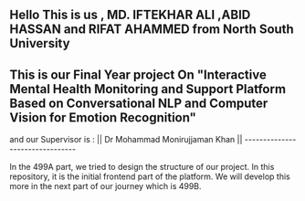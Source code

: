 Hello
This is us , MD. IFTEKHAR ALI ,ABID HASSAN and RIFAT AHAMMED from North South University
-----------------------------------------------------------------------------------------------------
This is our Final Year project On "Interactive Mental Health Monitoring and Support Platform Based on Conversational NLP and Computer Vision for Emotion Recognition" 
-----------------------------------------------------------------------------------------------------
and our Supervisor is : || Dr Mohammad Monirujjaman Khan ||
                          --------------------------------
                          
In the 499A part, we tried to design the structure of our project.
In this repository, it is the initial frontend part of the platform.
We will develop this more in the next part of our journey which is 499B.